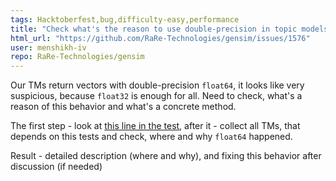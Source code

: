 ```yaml
---
tags: Hacktoberfest,bug,difficulty-easy,performance
title: "Check what's the reason to use double-precision in topic models"
html_url: "https://github.com/RaRe-Technologies/gensim/issues/1576"
user: menshikh-iv
repo: RaRe-Technologies/gensim
---
```


Our TMs return vectors with double-precision `float64`, it looks like very suspicious, because `float32` is enough for all. Need to check, what's a reason of this behavior and what's a concrete method.

The first step - look at [this line in the test](https://github.com/RaRe-Technologies/gensim/blob/develop/gensim/test/basetmtests.py#L51), after it - collect all TMs, that depends on this tests and check, where and why `float64` happened.

Result - detailed description (where and why), and fixing this behavior after discussion (if needed)